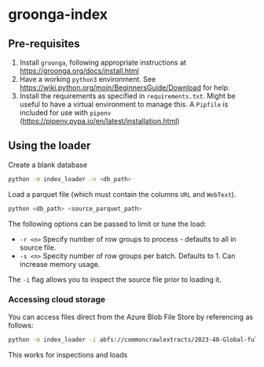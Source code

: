 # groonga-index

## Pre-requisites

1. Install `groonga`, following appropriate instructions at https://groonga.org/docs/install.html
2. Have a working `python3` environment. See https://wiki.python.org/moin/BeginnersGuide/Download for help.
3. Install the requirements as specified in `requirements.txt`.
   Might be useful to have a virtual environment to manage this.
   A `Pipfile` is included for use with `pipenv` (https://pipenv.pypa.io/en/latest/installation.html)

## Using the loader

Create a blank database

```sh
python -m index_loader -n <db_path>
```

Load a parquet file (which must contain the columns `URL` and `WebText`).

```sh
python <db_path> <source_parquet_path>
```

The following options can be passed to limit or tune the load:

* `-r <n>` Specify number of row groups to process - defaults to all in source file.
* `-s <n>` Specity number of row groups per batch. Defaults to 1. Can increase memory usage.

The `-i` flag allows you to inspect the source file prior to loading it.

### Accessing cloud storage

You can access files direct from the Azure Blob File Store by referencing as follows:

```sh
python -m index_loader -i abfs://commoncrawlextracts/2023-40-Global-full-zstd.parquet
```

This works for inspections and loads
